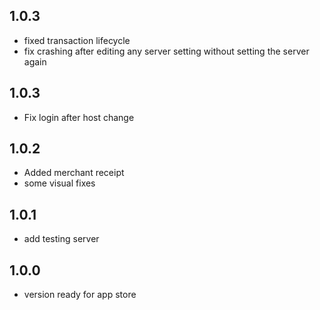 ## 1.0.3

* fixed transaction lifecycle
* fix crashing after editing any server setting without setting the server again

## 1.0.3

* Fix login after host change

## 1.0.2

* Added merchant receipt
* some visual fixes

## 1.0.1

* add testing server

## 1.0.0

* version ready for app store

